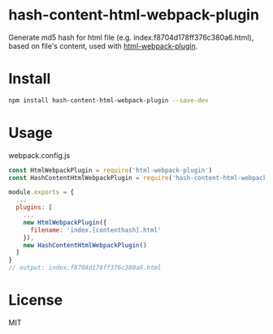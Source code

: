 # hash-content-html-webpack-plugin

Generate md5 hash for html file (e.g. index.f8704d178ff376c380a6.html),  
based on file's content, used with [html-webpack-plugin](https://github.com/jantimon/html-webpack-plugin).

# Install
```sh
npm install hash-content-html-webpack-plugin --save-dev
```

# Usage

webpack.config.js
```js
const HtmlWebpackPlugin = require('html-webpack-plugin')
const HashContentHtmlWebpackPlugin = require('hash-content-html-webpack-plugin')

module.exports = {
  ...
  plugins: [
    ...
    new HtmlWebpackPlugin({
      filename: 'index.[contenthash].html'
    }),
    new HashContentHtmlWebpackPlugin()
  ]
}
// output: index.f8704d178ff376c380a6.html
```

# License
MIT
